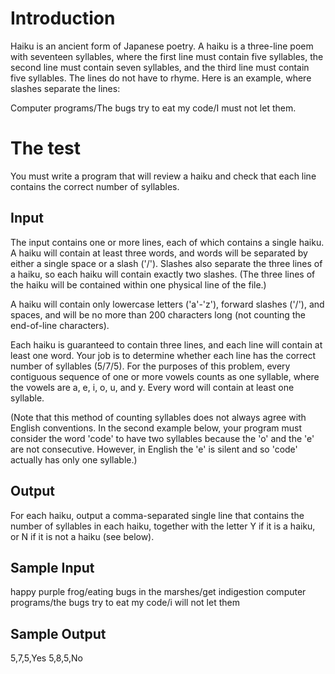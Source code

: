 # Introduction

Haiku is an ancient form of Japanese poetry. A haiku is a three-line poem with seventeen syllables, where the first line must contain five syllables, the second line must contain seven syllables, and the third line must contain five syllables. The lines do not have to rhyme. Here is an example, where slashes separate the lines:

Computer programs/The bugs try to eat my code/I must not let them.

# The test

You must write a program that will review a haiku and check that each line contains the correct number of syllables.

## Input

The input contains one or more lines, each of which contains a single haiku. A haiku will contain at least three words, and words will be separated by either a single space or a slash ('/'). Slashes also separate the three lines of a haiku, so each haiku will contain exactly two slashes. (The three lines of the haiku will be contained within one physical line of the file.)

A haiku will contain only lowercase letters ('a'-'z'), forward slashes ('/'), and spaces, and will be no more than 200 characters long (not counting the end-of-line characters).

Each haiku is guaranteed to contain three lines, and each line will contain at least one word. Your job is to determine whether each line has the correct number of syllables (5/7/5). For the purposes of this problem, every contiguous sequence of one or more vowels counts as one syllable, where the vowels are a, e, i, o, u, and y. Every word will contain at least one syllable.

(Note that this method of counting syllables does not always agree with English conventions. In the second example below, your program must consider the word 'code' to have two syllables because the 'o' and the 'e' are not consecutive. However, in English the 'e' is silent and so 'code' actually has only one syllable.)

## Output

For each haiku, output a comma-separated single line that contains the number of syllables in each haiku, together with the letter Y if it is a haiku, or N if it is not a haiku (see below).

## Sample Input

happy purple frog/eating bugs in the marshes/get indigestion
computer programs/the bugs try to eat my code/i will not let them

## Sample Output

5,7,5,Yes
5,8,5,No

